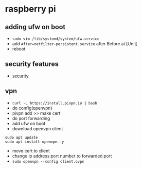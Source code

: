 # raspberry pi

## adding ufw on boot

- `sudo vim /lib/systemd/system/ufw.service`
- add `After=netfilter-persistent.service` after Before at [Unit]
- reboot

## security features

- [security](https://raspberrypi.org/documentation/configuration/security.md)

## vpn

- `curl -L https://install.pivpn.io | bash`
- do config(openvpn)
- pivpn add >> make cert
- do port forwarding
- add ufw on boot
- download openvpn client
```
sudo apt update
sudo apt install openvpn -y
```
- move cert to client
- change ip address port number to forwarded port
- `sudo openvpn --config client.ovpn`
